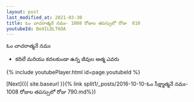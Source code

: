 ```yaml
---
layout: post
last_modified_at: 2021-03-30
title: ఓం చాచరాత్మనే నమః- 1008 రోజుల తపస్సులో రోజు  810
youtubeId: Be4ILQLT6OA
---
```

 
 
 ఓం చాచరాత్మనే నమః  
 
 -  కదిలే మరియు కదలకుండా ఉన్న జీవుల ఆత్మ ఎవరు 
 
  
 
  
 
 
 
 
 
 


{% include youtubePlayer.html id=page.youtubeId %}
 
[Next]({{ site.baseurl }}{% link  split1/_posts/2016-10-10-ఓం సీక్ష్మాత్మనే నమః- 1008 రోజుల తపస్సులో రోజు  790.md%})
 
